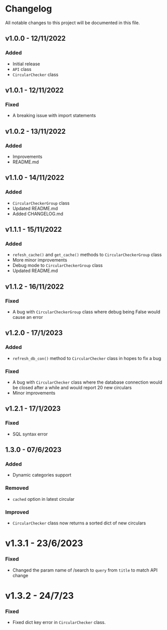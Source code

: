 # Changelog

All notable changes to this project will be documented in this file.

## v1.0.0 - 12/11/2022

### Added
- Initial release
- `API` class
- `CircularChecker` class

## v1.0.1 - 12/11/2022

### Fixed
- A breaking issue with import statements

## v1.0.2 - 13/11/2022

### Added
- Improvements 
- README.md

## v1.1.0 - 14/11/2022

### Added
- `CircularCheckerGroup` class
- Updated README.md
- Added CHANGELOG.md

## v1.1.1 - 15/11/2022

### Added
- `refesh_cache()` and `get_cache()` methods to `CircularCheckerGroup` class
- More minor improvements
- Debug mode to `CircularCheckerGroup` class
- Updated README.md

## v1.1.2 - 16/11/2022

### Fixed
- A bug with `CircularCheckerGroup` class where debug being False would cause an error

## v1.2.0 - 17/1/2023

### Added
- `refresh_db_con()` method to `CircularChecker` class in hopes to fix a bug

### Fixed
- A bug with `CircularChecker` class where the database connection would be closed after a while and would report 20 new circulars
- Minor improvements

## v1.2.1 - 17/1/2023

### Fixed
- SQL syntax error

## 1.3.0 - 07/6/2023

### Added
- Dynamic categories support

### Removed
- `cached` option in latest circular

### Improved
- `CircularChecker` class now returns a sorted dict of new circulars

# v1.3.1 - 23/6/2023

### Fixed
- Changed the param name of /search to `query` from `title` to match API change

# v1.3.2 - 24/7/23

### Fixed
- Fixed dict key error in `CircularChecker` class.